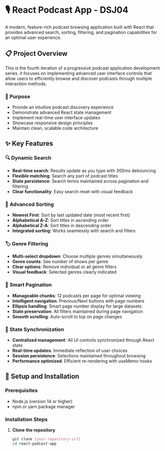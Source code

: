 # 🎙️ React Podcast App - DSJ04

A modern, feature-rich podcast browsing application built with React that provides advanced search, sorting, filtering, and pagination capabilities for an optimal user experience.

## 📋 Project Overview

This is the fourth iteration of a progressive podcast application development series. it focuses on implementing advanced user interface controls that allow users to efficiently browse and discover podcasts through multiple interaction methods.

### 🎯 Purpose
- Provide an intuitive podcast discovery experience
- Demonstrate advanced React state management
- Implement real-time user interface updates
- Showcase responsive design principles
- Maintain clean, scalable code architecture

## ✨ Key Features

### 🔍 **Dynamic Search**
- **Real-time search**: Results update as you type with 300ms debouncing
- **Flexible matching**: Search any part of podcast titles
- **State persistence**: Search terms maintained across pagination and filtering
- **Clear functionality**: Easy search reset with visual feedback

### 🔄 **Advanced Sorting**
- **Newest First**: Sort by last updated date (most recent first)
- **Alphabetical A-Z**: Sort titles in ascending order
- **Alphabetical Z-A**: Sort titles in descending order
- **Integrated sorting**: Works seamlessly with search and filters

### 🏷️ **Genre Filtering**
- **Multi-select dropdown**: Choose multiple genres simultaneously
- **Genre counts**: See number of shows per genre
- **Clear options**: Remove individual or all genre filters
- **Visual feedback**: Selected genres clearly indicated

### 📄 **Smart Pagination**
- **Manageable chunks**: 12 podcasts per page for optimal viewing
- **Intelligent navigation**: Previous/Next buttons with page numbers
- **Ellipsis handling**: Smart page number display for large datasets
- **State preservation**: All filters maintained during page navigation
- **Smooth scrolling**: Auto-scroll to top on page changes

### 🔄 **State Synchronization**
- **Centralized management**: All UI controls synchronized through React state
- **Real-time updates**: Immediate reflection of user choices
- **Session persistence**: Selections maintained throughout browsing
- **Performance optimized**: Efficient re-rendering with useMemo hooks

## 🚀 Setup and Installation

### Prerequisites
- Node.js (version 14 or higher)
- npm or yarn package manager

### Installation Steps

1. **Clone the repository**
   ```bash
   git clone [your-repository-url]
   cd react-podcast-app